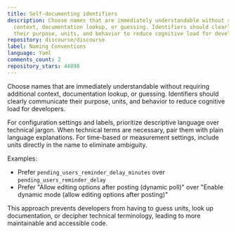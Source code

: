 ```yaml
---
title: Self-documenting identifiers
description: Choose names that are immediately understandable without requiring additional
  context, documentation lookup, or guessing. Identifiers should clearly communicate
  their purpose, units, and behavior to reduce cognitive load for developers.
repository: discourse/discourse
label: Naming Conventions
language: Yaml
comments_count: 2
repository_stars: 44898
---
```


Choose names that are immediately understandable without requiring additional context, documentation lookup, or guessing. Identifiers should clearly communicate their purpose, units, and behavior to reduce cognitive load for developers.

For configuration settings and labels, prioritize descriptive language over technical jargon. When technical terms are necessary, pair them with plain language explanations. For time-based or measurement settings, include units directly in the name to eliminate ambiguity.

Examples:
- Prefer `pending_users_reminder_delay_minutes` over `pending_users_reminder_delay` 
- Prefer "Allow editing options after posting (dynamic poll)" over "Enable dynamic mode (allow editing options after posting)"

This approach prevents developers from having to guess units, look up documentation, or decipher technical terminology, leading to more maintainable and accessible code.